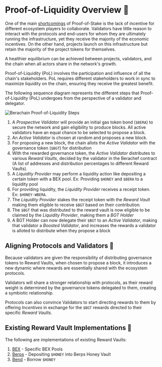 # Proof-of-Liquidity Overview 📓

One of the main [shortcomings](/apps/core/content/learn/what-is-proof-of-liquidity.md#shortcomings-of-pos) of Proof-of-Stake is the lack of incentive for different ecosystem players to collaborate. Validators have little reason to interact with the protocols and end-users for whom they are ultimately running the infrastructure, yet they receive the majority of the economic incentives. On the other hand, projects launch on this infrastructure but retain the majority of the project tokens for themselves.

A healthier equilibrium can be achieved between projects, validators, and the chain when all actors share in the network's growth.

Proof-of-Liquidity (PoL) involves the participation and influence of all the chain's stakeholders. PoL requires different stakeholders to work in sync to maximize liquidity on the chain, ensuring they receive the greatest benefit.

The following sequence diagram represents the different steps that Proof-of-Liquidity (PoL) undergoes from the perspective of a validator and delegator.

![Berachain Proof-of-Liquidity Steps](/assets/proof-of-liquidity-steps.png)

1. A _Prospective Validator_ will provide an initial gas token bond (`$BERA`) to secure the network and gain eligibility to produce blocks. All active validators have an equal chance to be selected to propose a block.
2. An _Active Validator_ is chosen at random and proposes a new block.
3. For proposing a new block, the chain allots the _Active Validator_ with the governance token (`$BGT`) for distribution
4. With the rewarded governance token, the _Active Validator_ distributes to various _Reward Vaults_, decided by the validator in the Berachef contract (A list of addresses and distribution percentages to different Reward Vaults).
5. A _Liquidity Provider_ may perform a liquidity action like depositing a certain token with a BEX pool. Ex: Providing `$HONEY` and `$BERA` to a liquidity pool
6. For providing liquidity, the _Liquidity Provider_ receives a receipt token. Ex: `$HONEY-WBERA`.
7. The _Liquidity Provider_ stakes the receipt token with the _Reward Vault_ making them eligible to receive `$BGT` based on their contribution.
8. The `$BGT` that was distributed to the reward vault is now eligible to be claimed by the _Liquidity Provider_, making them a _BGT Holder_
9. A BGT Holder can now delegate their `$BGT` to an _Active Validator_, making that validator a _Boosted Validator_, and increases the rewards a validator is alloted to distribute when they propose a block

## Aligning Protocols and Validators 🤝

Because validators are given the responsibility of distributing governance tokens to Reward Vaults, when chosen to propose a block, it introduces a new dynamic where rewards are essentially shared with the ecosystem protocols.

Validators will share a stronger relationship with protocols, as their reward weight is determined by the governance tokens delegated to them, creating a symbiotic relationship.

Protocols can also convince Validators to start directing rewards to them by offering _Incentives_ in exchange for the `$BGT` rewards directed to their specific _Reward Vaults_.

## Existing Reward Vault Implementations 🐻

The following are implementations of existing Reward Vaults:

1. [BEX](/apps/core/content/learn/dapps/bex.md) - Specific BEX Pools
2. [Berps](/apps/core/content/learn/dapps/berps.md) - Depositing `$HONEY` into Berps Honey Vault
3. [Bend](/apps/core/content/learn/dapps/bend.md) - Borrow `$HONEY`
